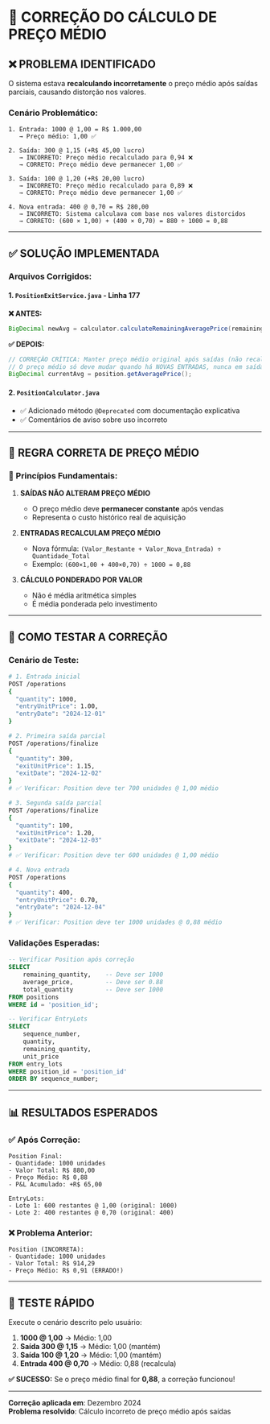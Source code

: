 # 🔧 CORREÇÃO DO CÁLCULO DE PREÇO MÉDIO

## ❌ **PROBLEMA IDENTIFICADO**

O sistema estava **recalculando incorretamente** o preço médio após saídas parciais, causando distorção nos valores.

### **Cenário Problemático:**
```
1. Entrada: 1000 @ 1,00 = R$ 1.000,00
   → Preço médio: 1,00 ✅

2. Saída: 300 @ 1,15 (+R$ 45,00 lucro)  
   → INCORRETO: Preço médio recalculado para 0,94 ❌
   → CORRETO: Preço médio deve permanecer 1,00 ✅

3. Saída: 100 @ 1,20 (+R$ 20,00 lucro)
   → INCORRETO: Preço médio recalculado para 0,89 ❌
   → CORRETO: Preço médio deve permanecer 1,00 ✅

4. Nova entrada: 400 @ 0,70 = R$ 280,00
   → INCORRETO: Sistema calculava com base nos valores distorcidos
   → CORRETO: (600 × 1,00) + (400 × 0,70) = 880 ÷ 1000 = 0,88
```

---

## ✅ **SOLUÇÃO IMPLEMENTADA**

### **Arquivos Corrigidos:**

#### **1. `PositionExitService.java` - Linha 177**
**❌ ANTES:**
```java
BigDecimal newAvg = calculator.calculateRemainingAveragePrice(remainingLots);
```

**✅ DEPOIS:**
```java
// CORREÇÃO CRÍTICA: Manter preço médio original após saídas (não recalcular)
// O preço médio só deve mudar quando há NOVAS ENTRADAS, nunca em saídas!
BigDecimal currentAvg = position.getAveragePrice();
```

#### **2. `PositionCalculator.java`**
- ✅ Adicionado método `@Deprecated` com documentação explicativa
- ✅ Comentários de aviso sobre uso incorreto

---

## 🎯 **REGRA CORRETA DE PREÇO MÉDIO**

### **📏 Princípios Fundamentais:**

1. **SAÍDAS NÃO ALTERAM PREÇO MÉDIO**
   - O preço médio deve **permanecer constante** após vendas
   - Representa o custo histórico real de aquisição

2. **ENTRADAS RECALCULAM PREÇO MÉDIO**
   - Nova fórmula: `(Valor_Restante + Valor_Nova_Entrada) ÷ Quantidade_Total`
   - Exemplo: `(600×1,00 + 400×0,70) ÷ 1000 = 0,88`

3. **CÁLCULO PONDERADO POR VALOR**
   - Não é média aritmética simples
   - É média ponderada pelo investimento

---

## 🧪 **COMO TESTAR A CORREÇÃO**

### **Cenário de Teste:**
```bash
# 1. Entrada inicial
POST /operations
{
  "quantity": 1000,
  "entryUnitPrice": 1.00,
  "entryDate": "2024-12-01"
}

# 2. Primeira saída parcial  
POST /operations/finalize
{
  "quantity": 300,
  "exitUnitPrice": 1.15,
  "exitDate": "2024-12-02"
}
# ✅ Verificar: Position deve ter 700 unidades @ 1,00 médio

# 3. Segunda saída parcial
POST /operations/finalize  
{
  "quantity": 100,
  "exitUnitPrice": 1.20,
  "exitDate": "2024-12-03"
}
# ✅ Verificar: Position deve ter 600 unidades @ 1,00 médio

# 4. Nova entrada
POST /operations
{
  "quantity": 400,
  "entryUnitPrice": 0.70,
  "entryDate": "2024-12-04"
}
# ✅ Verificar: Position deve ter 1000 unidades @ 0,88 médio
```

### **Validações Esperadas:**
```sql
-- Verificar Position após correção
SELECT 
    remaining_quantity,    -- Deve ser 1000
    average_price,         -- Deve ser 0.88
    total_quantity         -- Deve ser 1000
FROM positions 
WHERE id = 'position_id';

-- Verificar EntryLots
SELECT 
    sequence_number,
    quantity,
    remaining_quantity,
    unit_price
FROM entry_lots 
WHERE position_id = 'position_id'
ORDER BY sequence_number;
```

---

## 📊 **RESULTADOS ESPERADOS**

### **✅ Após Correção:**
```
Position Final:
- Quantidade: 1000 unidades
- Valor Total: R$ 880,00  
- Preço Médio: R$ 0,88
- P&L Acumulado: +R$ 65,00

EntryLots:
- Lote 1: 600 restantes @ 1,00 (original: 1000)
- Lote 2: 400 restantes @ 0,70 (original: 400)
```

### **❌ Problema Anterior:**
```
Position (INCORRETA):
- Quantidade: 1000 unidades  
- Valor Total: R$ 914,29
- Preço Médio: R$ 0,91 (ERRADO!)
```

---

## 🚀 **TESTE RÁPIDO**

Execute o cenário descrito pelo usuário:

1. **1000 @ 1,00** → Médio: 1,00
2. **Saída 300 @ 1,15** → Médio: 1,00 (mantém)
3. **Saída 100 @ 1,20** → Médio: 1,00 (mantém)  
4. **Entrada 400 @ 0,70** → Médio: 0,88 (recalcula)

**✅ SUCESSO:** Se o preço médio final for **0,88**, a correção funcionou!

---

**Correção aplicada em**: Dezembro 2024  
**Problema resolvido**: Cálculo incorreto de preço médio após saídas
